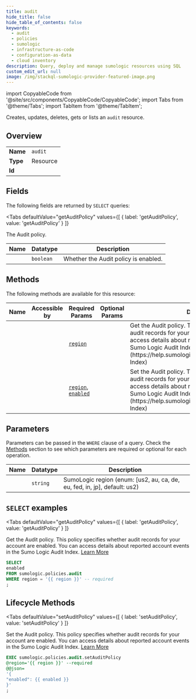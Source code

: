 ```yaml
--- 
title: audit
hide_title: false
hide_table_of_contents: false
keywords:
  - audit
  - policies
  - sumologic
  - infrastructure-as-code
  - configuration-as-data
  - cloud inventory
description: Query, deploy and manage sumologic resources using SQL
custom_edit_url: null
image: /img/stackql-sumologic-provider-featured-image.png
---
```


import CopyableCode from '@site/src/components/CopyableCode/CopyableCode';
import Tabs from '@theme/Tabs';
import TabItem from '@theme/TabItem';

Creates, updates, deletes, gets or lists an <code>audit</code> resource.

## Overview
<table><tbody>
<tr><td><b>Name</b></td><td><code>audit</code></td></tr>
<tr><td><b>Type</b></td><td>Resource</td></tr>
<tr><td><b>Id</b></td><td><CopyableCode code="sumologic.policies.audit" /></td></tr>
</tbody></table>

## Fields

The following fields are returned by `SELECT` queries:

<Tabs
    defaultValue="getAuditPolicy"
    values={[
        { label: 'getAuditPolicy', value: 'getAuditPolicy' }
    ]}
>
<TabItem value="getAuditPolicy">

The Audit policy.

<table>
<thead>
    <tr>
    <th>Name</th>
    <th>Datatype</th>
    <th>Description</th>
    </tr>
</thead>
<tbody>
<tr>
    <td><CopyableCode code="enabled" /></td>
    <td><code>boolean</code></td>
    <td>Whether the Audit policy is enabled.</td>
</tr>
</tbody>
</table>
</TabItem>
</Tabs>

## Methods

The following methods are available for this resource:

<table>
<thead>
    <tr>
    <th>Name</th>
    <th>Accessible by</th>
    <th>Required Params</th>
    <th>Optional Params</th>
    <th>Description</th>
    </tr>
</thead>
<tbody>
<tr>
    <td><a href="#getAuditPolicy"><CopyableCode code="getAuditPolicy" /></a></td>
    <td><CopyableCode code="select" /></td>
    <td><a href="#parameter-region"><code>region</code></a></td>
    <td></td>
    <td>Get the Audit policy. This policy specifies whether audit records for your account are enabled. You can access details about reported account events in the Sumo Logic Audit Index. [Learn More](https://help.sumologic.com/Manage/Security/Audit-Index)</td>
</tr>
<tr>
    <td><a href="#setAuditPolicy"><CopyableCode code="setAuditPolicy" /></a></td>
    <td><CopyableCode code="exec" /></td>
    <td><a href="#parameter-region"><code>region</code></a>, <a href="#parameter-enabled"><code>enabled</code></a></td>
    <td></td>
    <td>Set the Audit policy. This policy specifies whether audit records for your account are enabled. You can access details about reported account events in the Sumo Logic Audit Index. [Learn More](https://help.sumologic.com/Manage/Security/Audit-Index)</td>
</tr>
</tbody>
</table>

## Parameters

Parameters can be passed in the `WHERE` clause of a query. Check the [Methods](#methods) section to see which parameters are required or optional for each operation.

<table>
<thead>
    <tr>
    <th>Name</th>
    <th>Datatype</th>
    <th>Description</th>
    </tr>
</thead>
<tbody>
<tr id="parameter-region">
    <td><CopyableCode code="region" /></td>
    <td><code>string</code></td>
    <td>SumoLogic region (enum: [us2, au, ca, de, eu, fed, in, jp], default: us2)</td>
</tr>
</tbody>
</table>

## `SELECT` examples

<Tabs
    defaultValue="getAuditPolicy"
    values={[
        { label: 'getAuditPolicy', value: 'getAuditPolicy' }
    ]}
>
<TabItem value="getAuditPolicy">

Get the Audit policy. This policy specifies whether audit records for your account are enabled. You can access details about reported account events in the Sumo Logic Audit Index. [Learn More](https://help.sumologic.com/Manage/Security/Audit-Index)

```sql
SELECT
enabled
FROM sumologic.policies.audit
WHERE region = '{{ region }}' -- required
;
```
</TabItem>
</Tabs>


## Lifecycle Methods

<Tabs
    defaultValue="setAuditPolicy"
    values={[
        { label: 'setAuditPolicy', value: 'setAuditPolicy' }
    ]}
>
<TabItem value="setAuditPolicy">

Set the Audit policy. This policy specifies whether audit records for your account are enabled. You can access details about reported account events in the Sumo Logic Audit Index. [Learn More](https://help.sumologic.com/Manage/Security/Audit-Index)

```sql
EXEC sumologic.policies.audit.setAuditPolicy 
@region='{{ region }}' --required 
@@json=
'{
"enabled": {{ enabled }}
}'
;
```
</TabItem>
</Tabs>
